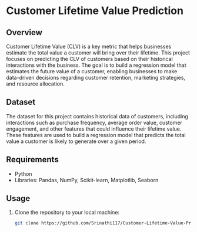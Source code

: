 # Customer Lifetime Value Prediction

## Overview

Customer Lifetime Value (CLV) is a key metric that helps businesses estimate the total value a customer will bring over their lifetime. This project focuses on predicting the CLV of customers based on their historical interactions with the business. The goal is to build a regression model that estimates the future value of a customer, enabling businesses to make data-driven decisions regarding customer retention, marketing strategies, and resource allocation.

## Dataset

The dataset for this project contains historical data of customers, including interactions such as purchase frequency, average order value, customer engagement, and other features that could influence their lifetime value. These features are used to build a regression model that predicts the total value a customer is likely to generate over a given period.

## Requirements

- Python
- Libraries: Pandas, NumPy, Scikit-learn, Matplotlib, Seaborn

## Usage

1. Clone the repository to your local machine:

   ```bash
   git clone https://github.com/Srinathi117/Customer-Lifetime-Value-Prediction
